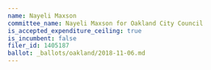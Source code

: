 ```yaml
---
name: Nayeli Maxson
committee_name: Nayeli Maxson for Oakland City Council
is_accepted_expenditure_ceiling: true
is_incumbent: false
filer_id: 1405187
ballot: _ballots/oakland/2018-11-06.md
---
```

